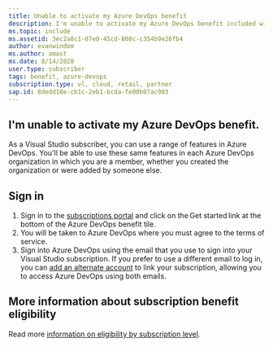 ```yaml
---
title: Unable to activate my Azure DevOps benefit
description: I'm unable to activate my Azure DevOps benefit included with my Visual Studio subscription.
ms.topic: include
ms.assetid: 3ec2a8c1-07e0-45cd-808c-c354b9e26fb4
author: evanwindom
ms.author: amast
ms.date: 8/14/2020
user.type: subscriber
tags: benefit, azure-devops
subscription.type: vl, cloud, retail, partner
sap.id: 8dedd10e-cb1c-2eb1-bcda-fe00b07ac903
---
```


## I'm unable to activate my Azure DevOps benefit.

As a Visual Studio subscriber, you can use a range of features in Azure DevOps. You'll be able to use these same features in each Azure DevOps organization in which you are a member, whether you created the organization or were added by someone else.  

## Sign in
1. Sign in to the [subscriptions portal](https://my.visualstudio.com/benefits) and click on the Get started link at the bottom of the Azure DevOps benefit tile.
1. You will be taken to Azure DevOps where you must agree to the terms of service. 
1. Sign into Azure DevOps using the email that you use to sign into your Visual Studio subscription. If you prefer to use a different email to log in, you can [add an alternate account](https://learn.microsoft.com/visualstudio/subscriptions/vs-alternate-identity) to link your subscription, allowing you to access Azure DevOps using both emails. 

## More information about subscription benefit eligibility 
Read more [information on eligibility by subscription level](https://learn.microsoft.com/visualstudio/subscriptions/vs-azure-devops).
